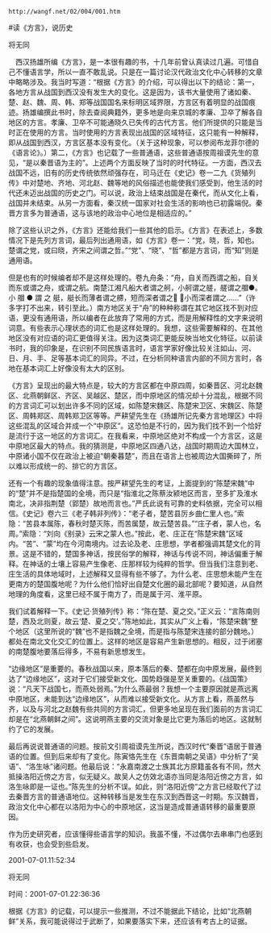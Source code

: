 `http://wangf.net/02/004/001.htm`


#读《方言》，说历史


将无同


　西汉扬雄所编《方言》，是一本很有趣的书，十几年前曾认真读过几遍。可惜自己不懂语言学，所以一直不敢乱说。只是在一篇讨论汉代政治文化中心转移的文章中略略涉及。我当时写道：“根据《方言》的介绍，可以得出以下的结论：第一，各地方言从战国到西汉没有发生大的变化。这是因为，该书大量使用了诸如秦、楚、赵、魏、周、韩、郑等战国国名来标明区域界限，方言区有着明显的战国痕迹。扬雄编撰此书时，除去查阅典籍外，更多地是向来京城的孝廉、卫卒了解各自地区的方言。孝廉、卫卒不可能通晓久已失传的古代方言。他们所提供的只能是当时正在使用的方言。当时使用的方言表现出战国的区域特征，这只能有一种解释，即从战国到西汉，方言区基本没有变化。（关于这种现象，可以参阅布龙菲尔德的《语言论》。）第二，《方言》也记载了一些普通语，这些普通语按周祖谟先生的意见，“是以秦晋语为主的”。上述两个方面反映了当时的时代特征。一方面，西汉去战国不远，旧有的历史传统依然顽强存在，司马迁在《史记》卷一二九《货殖列传》中对楚地、齐地、河北赵、魏等地的风俗描述也能使我们感受到，他生活的时代还未迈出战国的历史之门。可以说，政治上结束战国是在秦代，而从文化上看，战国并未结束。从另一方面看，秦汉统一国家对社会生活的影响也已初露端倪。秦晋方言多为普通语，这与该地的政治中心地位是相适应的。” 


除了这些认识之外，《方言》还能给我们一些其他的启示。《方言》在表述上，多数情况下是先列方言词，最后列出通用语，如《方言》卷一：“党，晓，哲，知也。楚谓之党，或曰晓，齐宋之间谓之哲。”“党”、“晓”、“哲”都是方言词，而“知”则是通用语。 

但是也有的时候编者却不是这样处理的。卷九舟条：“舟，自关而西谓之船，自关而东或谓之舟，或谓之航。南楚江湘凡船大者谓之舸，小舸谓之艖，艖谓之艒●。小 艒 ● 謂 之 艇，艇长而薄者谓之艜，短而深者谓之&#61182; ，小而深者謂之……”（许多字打不出来，转引至此。）南方地区关于“舟”的种种称谓在其它地区找不到对应语，更没有通用语，所以编者在此放弃了常用的方式，而是用解释性的文字来说明词意。有些表示心理状态的词汇也是这样处理的。我想，这些需要解释的、在其他地区没有对应语的词汇更值得关注。因为这类词汇更能反映当地文化特征。以前读书时，我的印象是，在识别不同民族语言时，语言学家好像比较关注如山、河、日、月、手、足等基本词汇的同异。不过，在分析同种语言内部的不同方言时，各地在基本词汇上好像没有太大的区别。 


《方言》呈现出的最大特点是，较大的方言区都在中原四周，如秦晋区、河北赵魏区、北燕朝鲜区、齐区、吴越区、楚区，而中原地区的情况却十分混乱，根据不同的方言词汇可以划出许多不同的区域，如陈楚宋魏区、陈楚宋卫区、宋魏区、陈楚区、周韩郑区、周韩郑卫区等等。严耕望先生在《扬雄所记先秦方言地理区》中将这些混乱的区域合并成一个“中原区”。这恐怕是不行的，因为我们找不到一个恰好是流行于这一地区的方言词汇。在我看来，中原地区绝对不构成一个方言区，这是中原地区最大的特点。我的猜测是，中原地区四通八达，战国时期周边大国林立，中原诸小国不仅在政治上被迫“朝秦暮楚”，而且在语言上也被周边大国撕碎了，所以难以形成统一的、排它的方言区。 


还有一个有趣的现象值得注意。按严耕望先生的考证，上面提到的“陈楚宋魏”中的“楚”并不是指楚国的全境，而只是“指淮北之陈蔡汝颍地区而言，至多扩及淮水南北，决非指荆楚（郢楚）故地而言也。”严氏此说有可靠的史料依据，完全可以相信。《史记》卷六三《老子韩非列传》：“老子者，楚苦县厉乡曲仁里人也。”索隐：“苦县本属陈，春秋时楚灭陈，而苦属楚，故云楚苦县。”“庄子者，蒙人也，名周。”索隐：“刘向《别录》云宋之蒙人也。”按此，老、庄正在“陈楚宋魏”区域内。“苦”、“蒙”均在今河南境内。过去论及老、庄思想，学者都强调其楚文化的背景。这是不错的，楚国多神话，按民俗学的解释，神话与传说不同，神话偏重于解释。在神话的土壤上容易产生像老、庄那样较为纯粹的哲学。但当我们注意到老、庄生活的具体地域时，上述解释又显得有些不够了。为什么老、庄思想未能产生在更南方的楚国腹地呢？为什么他们恰好出自楚文化圈的最北部呢？要知道，从自然地理的角度看，这里已经不属于南方了，而是属于河、淮平原。 


我们试着解释一下。《史记·货殖列传》称：“陈在楚、夏之交。”正义云：“言陈南则楚，西及北则夏，故云‘楚、夏之交’。”陈地如此，其实从广义上看，“陈楚宋魏”整个地区（这里所说的“魏”也不是指魏之全境，而是指与陈楚宋连接的部分魏地。）都处在南北文化交汇的位置上。这样的地区是容易产生新思想的。相反，过于闭塞的南楚腹地要落后得多，不易有新思想发生。 


“边缘地区”是重要的。春秋战国以来，原本落后的秦、楚都在向中原发展，最终到达了“边缘地区”，这对于它们接受新文化、国势趋强是至关重要的。《战国策》说：“凡天下战国七，而燕处弱焉。”为什么燕最弱？我想一个主要原因就是燕远离中原地区，未能到达“边缘地区”，从而难以接受新文化。从方言上看，燕虽然与齐，以及与河北之赵魏有些共同的方言词汇，但更多地呈现在我们面前的方言词汇却是在“北燕朝鲜之间”。这说明燕主要的交流对象是比它更为落后的地区。这就制约了它的发展。 


最后再说说普通语的问题。按前文引周祖谟先生所说，西汉时代“秦晋”语居于普通语的位置。但到后来却有了变化。陈寅恪先生在《东晋南朝之吴语》中分析了“吴语”、“洛生咏”诸问题。他最后说：“永嘉南渡之士族其北方原籍虽各有不同，然大抵操洛阳近傍之方言，似无疑义。故吴人之仿效北语亦当同是洛阳近傍之方言，如洛生咏即是一证也。”陈先生的分析不误。如此，则“洛阳近傍”之方言已经取代了过去秦晋方言的普通语地位。这种转移当是发生在东汉到西晋这一时期。东汉魏晋，政治文化中心都在以洛阳为中心的中原地区，这当是造成普通语转移的最重要原因。 


作为历史研究者，应该懂得些语言学的知识。我虽不懂，不过偶尔去串串门也感到有收获，也会受到些启发。 


2001-07-01.11:52:34


将无同

时间：2001-07-01.22:36:36 

根据《方言》的记载，可以提示一些推测，不过不能据此下结论，比如“北燕朝鲜”关系，我可能说得过于武断了，如果要落实下来，还应该有考古上的证据。